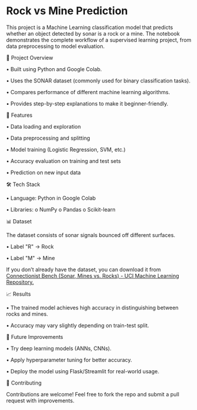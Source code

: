 # Rock vs Mine Prediction
This project is a Machine Learning classification model that predicts whether an object detected by sonar is a rock or a mine. The notebook demonstrates the complete workflow of a supervised learning project, from data preprocessing to model evaluation.


📌 Project Overview

•	Built using Python and Google Colab.

•	Uses the SONAR dataset (commonly used for binary classification tasks).

•	Compares performance of different machine learning algorithms.

•	Provides step-by-step explanations to make it beginner-friendly.


🚀 Features

•	Data loading and exploration

•	Data preprocessing and splitting

•	Model training (Logistic Regression, SVM, etc.)

•	Accuracy evaluation on training and test sets

•	Prediction on new input data


🛠️ Tech Stack

•	Language: Python in Google Colab

•	Libraries:
    o	NumPy
    o	Pandas
    o	Scikit-learn


📊 Dataset


The dataset consists of sonar signals bounced off different surfaces.

•	Label "R" → Rock

•	Label "M" → Mine

If you don’t already have the dataset, you can download it from [Connectionist Bench (Sonar, Mines vs. Rocks) - UCI Machine Learning Repository.](https://archive.ics.uci.edu/dataset/151/connectionist+bench+sonar+mines+vs+rocks)


📈 Results

•	The trained model achieves high accuracy in distinguishing between rocks and mines.

•	Accuracy may vary slightly depending on train-test split.


🔮 Future Improvements

•	Try deep learning models (ANNs, CNNs).

•	Apply hyperparameter tuning for better accuracy.

•	Deploy the model using Flask/Streamlit for real-world usage.


🤝 Contributing

Contributions are welcome! Feel free to fork the repo and submit a pull request with improvements.

